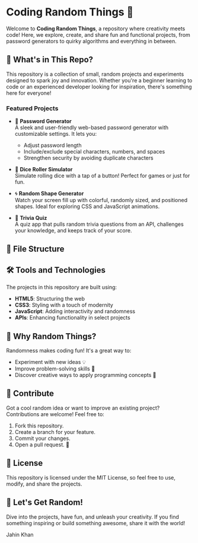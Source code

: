 # Coding Random Things 🚀

Welcome to **Coding Random Things**, a repository where creativity meets code! Here, we explore, create, and share fun and functional projects, from password generators to quirky algorithms and everything in between.

## 🌟 What's in This Repo?

This repository is a collection of small, random projects and experiments designed to spark joy and innovation. Whether you're a beginner learning to code or an experienced developer looking for inspiration, there's something here for everyone!

### Featured Projects
- 🔐 **Password Generator**  
  A sleek and user-friendly web-based password generator with customizable settings. It lets you:
  - Adjust password length
  - Include/exclude special characters, numbers, and spaces
  - Strengthen security by avoiding duplicate characters

- 🎲 **Dice Roller Simulator**  
  Simulate rolling dice with a tap of a button! Perfect for games or just for fun.

- 🌀 **Random Shape Generator**  
  Watch your screen fill up with colorful, randomly sized, and positioned shapes. Ideal for exploring CSS and JavaScript animations.

- 🧩 **Trivia Quiz**  
  A quiz app that pulls random trivia questions from an API, challenges your knowledge, and keeps track of your score.

## 📂 File Structure

## 🛠️ Tools and Technologies
The projects in this repository are built using:
- **HTML5**: Structuring the web
- **CSS3**: Styling with a touch of modernity
- **JavaScript**: Adding interactivity and randomness
- **APIs**: Enhancing functionality in select projects

## 🎯 Why Random Things?
Randomness makes coding fun! It's a great way to:
- Experiment with new ideas 💡
- Improve problem-solving skills 🧠
- Discover creative ways to apply programming concepts 🎨

## 🤝 Contribute
Got a cool random idea or want to improve an existing project? Contributions are welcome! Feel free to:
1. Fork this repository.
2. Create a branch for your feature.
3. Commit your changes.
4. Open a pull request. 🎉

## 📜 License
This repository is licensed under the MIT License, so feel free to use, modify, and share the projects.

## 🚀 Let's Get Random!
Dive into the projects, have fun, and unleash your creativity. If you find something inspiring or build something awesome, share it with the world!

Jahin Khan
